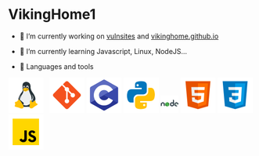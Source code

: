 # VikingHome1

- 🔭 I’m currently working on [vulnsites](https://github.com/vikinghome1/vulnsites) and [vikinghome.github.io](https://vikinghome1.github.io)

- 🌱 I’m currently learning Javascript, Linux, NodeJS...

- 🧰 Languages and tools
<p>
  <a href="https://gnu.org/"><img alt="Linux" src="./img/tux.svg"/></a>
  &nbsp;
  <a href="https://git-scm.com/"><img alt="Git" src="./img/git.svg"/></a>
  <a href="https://gcc.gnu.org/"><img alt="C" src="./img/c.svg"/></a>
  <a href="https://www.python.org/"><img alt="Python" src="./img/py.svg"/></a>
  <a href="https://nodejs.org/"><img alt="NodeJS" src="./img/node.svg" width=auto height=36/></a>
  <a href="https://en.wikipedia.org/wiki/HTML5"><img alt="HTML" src="./img/html5.svg"/></a>
  <a href="https://en.wikipedia.org/wiki/CSS"><img alt="CSS" src="./img/css3.svg"/></a>
  <a href="https://javascript.com"><img alt="JavaScript" src="./img/js.svg"/></a>
</p>
